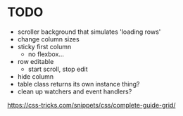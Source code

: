 # TODO

- scroller background that simulates 'loading rows'
- change column sizes
- sticky first column
  - no flexbox...
- row editable
  - start scroll, stop edit
- hide column
- table class returns its own instance thing?
- clean up watchers and event handlers?

https://css-tricks.com/snippets/css/complete-guide-grid/
